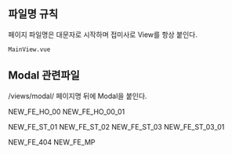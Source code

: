 ## 파일명 규칙

페이지 파일명은 대문자로 시작하며 접미사로 View를 항상 붙인다.
```
MainView.vue
```

## Modal 관련파일
/views/modal/
페이지명 뒤에 Modal을 붙인다.


NEW_FE_HO_00
NEW_FE_HO_00_01

NEW_FE_ST_01
NEW_FE_ST_02 
NEW_FE_ST_03
NEW_FE_ST_03_01

NEW_FE_404
NEW_FE_MP
